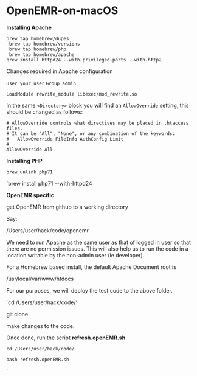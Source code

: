 # OpenEMR-on-macOS


**Installing Apache**



```shell
brew tap homebrew/dupes
 brew tap homebrew/versions
 brew tap homebrew/php
 brew tap homebrew/apache
brew install httpd24 --with-privileged-ports --with-http2
```

Changes required in Apache configuration

`User your_user`
`Group admin`

`LoadModule rewrite_module libexec/mod_rewrite.so`



In the same `<Directory>` block you will find an `AllowOverride` setting, this should be changed as follows:

```http
# AllowOverride controls what directives may be placed in .htaccess files.
# It can be "All", "None", or any combination of the keywords:
#   AllowOverride FileInfo AuthConfig Limit
#
AllowOverride All
```

**Installing PHP**



`brew unlink php71`

`brew install php71 --with-httpd24



**OpenEMR specific**



get OpenEMR from github to a working directory

Say:

/Users/user/hack/code/openemr

We need to run Apache as the same user as that of logged in user so that there are no permission issues. This will also help us to run the code in a location writable by the non-admin user (ie developer).

For a Homebrew based install, the default Apache Document root is

/usr/local/var/www/htdocs

For our purposes, we will deploy the test code to the above folder.



`cd /Users/user/hack/code/'

git clone <openEMR>

make changes to the code.

Once done, run the script **refresh.openEMR.sh**

`cd /Users/user/hack/code/`

`bash refresh.openEMR.sh`

`
